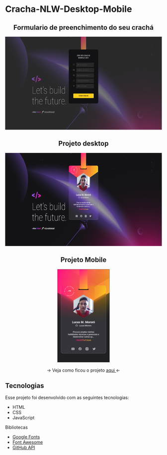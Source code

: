 # Cracha-NLW-Desktop-Mobile
<div align='center'>
  <div>
    <h2> Formulario de preenchimento do seu crachá </h2>
    <img height='300px' width='auto' src='https://github.com/Lucas-Mororo/Cracha-NLW-Desktop-Mobile/blob/main/images/Fomulario%20.png' />
  </div>
  <div>
    <h2> Projeto desktop </h2>
    <img height='300px' width='auto' src='https://github.com/Lucas-Mororo/Cracha-NLW-Desktop-Mobile/blob/main/images/Captura%20de%20tela%20Desktop.png' />
  </div>
  <div> 
    <h2> Projeto Mobile </h2>
    <img height='300px' width='auto' src='https://github.com/Lucas-Mororo/Cracha-NLW-Desktop-Mobile/blob/main/images/Captura%20de%20tela%20Mobile.png' />
  </div>
</div>
<p align='center'> -> Veja como ficou o projeto <a href='https://lucas-mororo.github.io/Cracha-NLW-Desktop-Mobile/'> aqui </a> <- </p>

## Tecnologias
 Esse projeto foi desenvolvido com as seguintes tecnologias:
 * HTML
 * CSS
 * JavaScript

 Bibliotecas
 - [Google Fonts](https://www.fonts.google.com/)
 - [Font Awesome](https://fontawesome.com/)
 - [GitHub API](https://docs.github.com/pt/github/extending-github/getting-started-with-the-api)

<br>


